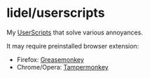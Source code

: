 # lidel/userscripts

My [UserScripts](https://openuserjs.org/about/Userscript-Beginners-HOWTO) that solve various annoyances.

It may require preinstalled browser extension:

- Firefox: [Greasemonkey](https://addons.mozilla.org/en-US/firefox/addon/greasemonkey/)
- Chrome/Opera: [Tampermonkey](http://tampermonkey.net)
